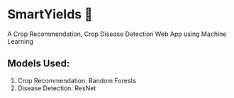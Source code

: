 # SmartYields :seedling:	
A Crop Recommendation, Crop Disease Detection Web App using Machine Learning

## Models Used:

1. Crop Recommendation: Random Forests
2. Disease Detection: ResNet
